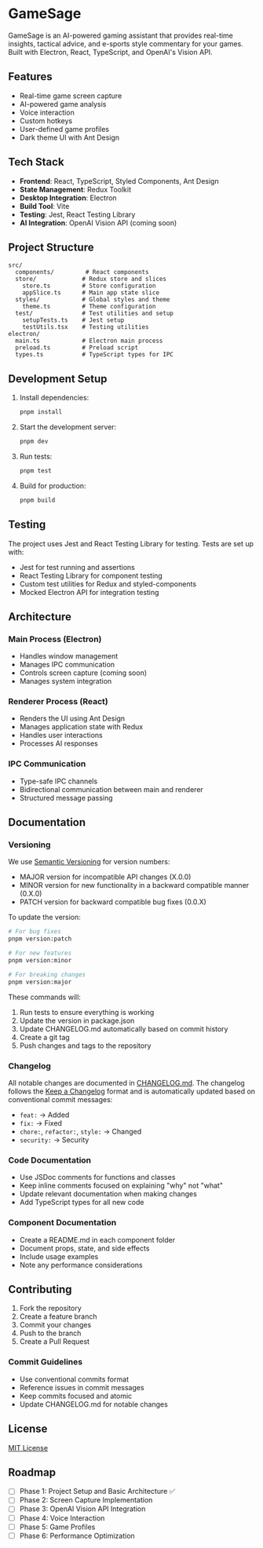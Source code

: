 # GameSage

GameSage is an AI-powered gaming assistant that provides real-time insights, tactical advice, and e-sports style commentary for your games. Built with Electron, React, TypeScript, and OpenAI's Vision API.

## Features

- Real-time game screen capture
- AI-powered game analysis
- Voice interaction
- Custom hotkeys
- User-defined game profiles
- Dark theme UI with Ant Design

## Tech Stack

- **Frontend**: React, TypeScript, Styled Components, Ant Design
- **State Management**: Redux Toolkit
- **Desktop Integration**: Electron
- **Build Tool**: Vite
- **Testing**: Jest, React Testing Library
- **AI Integration**: OpenAI Vision API (coming soon)

## Project Structure

```
src/
  components/         # React components
  store/             # Redux store and slices
    store.ts         # Store configuration
    appSlice.ts      # Main app state slice
  styles/            # Global styles and theme
    theme.ts         # Theme configuration
  test/              # Test utilities and setup
    setupTests.ts    # Jest setup
    testUtils.tsx    # Testing utilities
electron/
  main.ts            # Electron main process
  preload.ts         # Preload script
  types.ts           # TypeScript types for IPC
```

## Development Setup

1. Install dependencies:

   ```bash
   pnpm install
   ```

2. Start the development server:

   ```bash
   pnpm dev
   ```

3. Run tests:

   ```bash
   pnpm test
   ```

4. Build for production:

   ```bash
   pnpm build
   ```

## Testing

The project uses Jest and React Testing Library for testing. Tests are set up with:

- Jest for test running and assertions
- React Testing Library for component testing
- Custom test utilities for Redux and styled-components
- Mocked Electron API for integration testing

## Architecture

### Main Process (Electron)

- Handles window management
- Manages IPC communication
- Controls screen capture (coming soon)
- Manages system integration

### Renderer Process (React)

- Renders the UI using Ant Design
- Manages application state with Redux
- Handles user interactions
- Processes AI responses

### IPC Communication

- Type-safe IPC channels
- Bidirectional communication between main and renderer
- Structured message passing

## Documentation

### Versioning

We use [Semantic Versioning](https://semver.org/) for version numbers:

- MAJOR version for incompatible API changes (X.0.0)
- MINOR version for new functionality in a backward compatible manner (0.X.0)
- PATCH version for backward compatible bug fixes (0.0.X)

To update the version:

```bash
# For bug fixes
pnpm version:patch

# For new features
pnpm version:minor

# For breaking changes
pnpm version:major
```

These commands will:

1. Run tests to ensure everything is working
2. Update the version in package.json
3. Update CHANGELOG.md automatically based on commit history
4. Create a git tag
5. Push changes and tags to the repository

### Changelog

All notable changes are documented in [CHANGELOG.md](CHANGELOG.md). The changelog follows the [Keep a Changelog](https://keepachangelog.com/) format and is automatically updated based on conventional commit messages:

- `feat:` → Added
- `fix:` → Fixed
- `chore:`, `refactor:`, `style:` → Changed
- `security:` → Security

### Code Documentation

- Use JSDoc comments for functions and classes
- Keep inline comments focused on explaining "why" not "what"
- Update relevant documentation when making changes
- Add TypeScript types for all new code

### Component Documentation

- Create a README.md in each component folder
- Document props, state, and side effects
- Include usage examples
- Note any performance considerations

## Contributing

1. Fork the repository
2. Create a feature branch
3. Commit your changes
4. Push to the branch
5. Create a Pull Request

### Commit Guidelines

- Use conventional commits format
- Reference issues in commit messages
- Keep commits focused and atomic
- Update CHANGELOG.md for notable changes

## License

[MIT License](LICENSE)

## Roadmap

- [ ] Phase 1: Project Setup and Basic Architecture ✅
- [ ] Phase 2: Screen Capture Implementation
- [ ] Phase 3: OpenAI Vision API Integration
- [ ] Phase 4: Voice Interaction
- [ ] Phase 5: Game Profiles
- [ ] Phase 6: Performance Optimization
